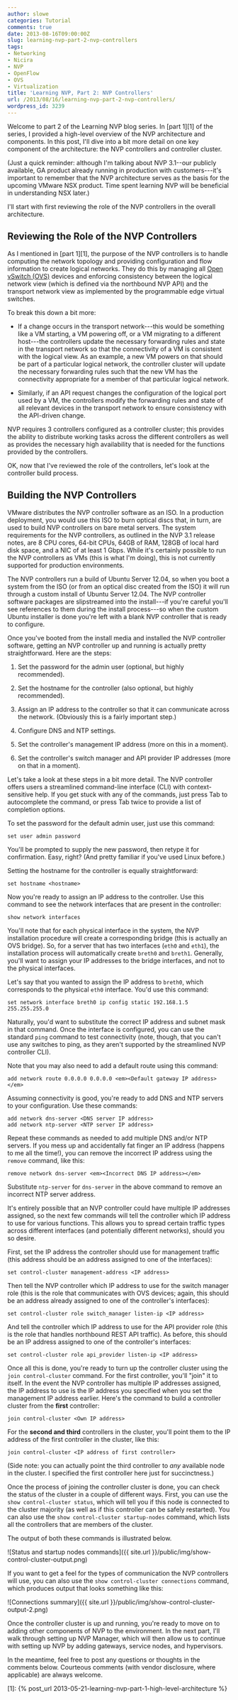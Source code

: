 ```yaml
---
author: slowe
categories: Tutorial
comments: true
date: 2013-08-16T09:00:00Z
slug: learning-nvp-part-2-nvp-controllers
tags:
- Networking
- Nicira
- NVP
- OpenFlow
- OVS
- Virtualization
title: 'Learning NVP, Part 2: NVP Controllers'
url: /2013/08/16/learning-nvp-part-2-nvp-controllers/
wordpress_id: 3239
---
```


Welcome to part 2 of the Learning NVP blog series. In [part 1][1] of the series, I provided a high-level overview of the NVP architecture and components. In this post, I'll dive into a bit more detail on one key component of the architecture: the NVP controllers and controller cluster.

(Just a quick reminder: although I'm talking about NVP 3.1--our publicly available, GA product already running in production with customers---it's important to remember that the NVP architecture serves as the basis for the upcoming VMware NSX product. Time spent learning NVP will be beneficial in understanding NSX later.)

I'll start with first reviewing the role of the NVP controllers in the overall architecture.

## Reviewing the Role of the NVP Controllers

As I mentioned in [part 1][1], the purpose of the NVP controllers is to handle computing the network topology and providing configuration and flow information to create logical networks. They do this by managing all [Open vSwitch (OVS)](http://openvswitch.org/) devices and enforcing consistency between the logical network view (which is defined via the northbound NVP API) and the transport network view as implemented by the programmable edge virtual switches.

To break this down a bit more:

* If a change occurs in the transport network---this would be something like a VM starting, a VM powering off, or a VM migrating to a different host---the controllers update the necessary forwarding rules and state in the transport network so that the connectivity of a VM is consistent with the logical view. As an example, a new VM powers on that should be part of a particular logical network, the controller cluster will update the necessary forwarding rules such that the new VM has the connectivity appropriate for a member of that particular logical network.

* Similarly, if an API request changes the configuration of the logical port used by a VM, the controllers modify the forwarding rules and state of all relevant devices in the transport network to ensure consistency with the API-driven change.

NVP requires 3 controllers configured as a controller cluster; this provides the ability to distribute working tasks across the different controllers as well as provides the necessary high availability that is needed for the functions provided by the controllers.

OK, now that I've reviewed the role of the controllers, let's look at the controller build process.

## Building the NVP Controllers

VMware distributes the NVP controller software as an ISO. In a production deployment, you would use this ISO to burn optical discs that, in turn, are used to build NVP controllers on bare metal servers. The system requirements for the NVP controllers, as outlined in the NVP 3.1 release notes, are 8 CPU cores, 64-bit CPUs, 64GB of RAM, 128GB of local hard disk space, and a NIC of at least 1 Gbps. While it's certainly possible to run the NVP controllers as VMs (this is what I'm doing), this is not currently supported for production environments.

The NVP controllers run a build of Ubuntu Server 12.04, so when you boot a system from the ISO (or from an optical disc created from the ISO) it will run through a custom install of Ubuntu Server 12.04. The NVP controller software packages are slipstreamed into the install---if you're careful you'll see references to them during the install process---so when the custom Ubuntu installer is done you're left with a blank NVP controller that is ready to configure.

Once you've booted from the install media and installed the NVP controller software, getting an NVP controller up and running is actually pretty straightforward. Here are the steps:

1. Set the password for the admin user (optional, but highly recommended).

2. Set the hostname for the controller (also optional, but highly recommended).

3. Assign an IP address to the controller so that it can communicate across the network. (Obviously this is a fairly important step.)

4. Configure DNS and NTP settings.

5. Set the controller's management IP address (more on this in a moment).

6. Set the controller's switch manager and API provider IP addresses (more on that in a moment).

Let's take a look at these steps in a bit more detail. The NVP controller offers users a streamlined command-line interface (CLI) with context-sensitive help. If you get stuck with any of the commands, just press Tab to autocomplete the command, or press Tab twice to provide a list of completion options.

To set the password for the default admin user, just use this command:

    set user admin password

You'll be prompted to supply the new password, then retype it for confirmation. Easy, right? (And pretty familiar if you've used Linux before.)

Setting the hostname for the controller is equally straightforward:

    set hostname <hostname>

Now you're ready to assign an IP address to the controller. Use this command to see the network interfaces that are present in the controller:

    show network interfaces

You'll note that for each physical interface in the system, the NVP installation procedure will create a corresponding bridge (this is actually an OVS bridge). So, for a server that has two interfaces (`eth0` and `eth1`), the installation process will automatically create `breth0` and `breth1`. Generally, you'll want to assign your IP addresses to the bridge interfaces, and not to the physical interfaces.

Let's say that you wanted to assign the IP address to `breth0`, which corresponds to the physical `eth0` interface. You'd use this command:

    set network interface breth0 ip config static 192.168.1.5 255.255.255.0

Naturally, you'd want to substitute the correct IP address and subnet mask in that command. Once the interface is configured, you can use the standard `ping` command to test connectivity (note, though, that you can't use any switches to ping, as they aren't supported by the streamlined NVP controller CLI).

Note that you may also need to add a default route using this command:

    add network route 0.0.0.0 0.0.0.0 <em><Default gateway IP address></em>

Assuming connectivity is good, you're ready to add DNS and NTP servers to your configuration. Use these commands:

    add network dns-server <DNS server IP address>  
    add network ntp-server <NTP server IP address>

Repeat these commands as needed to add multiple DNS and/or NTP servers. If you mess up and accidentally fat finger an IP address (happens to me all the time!), you can remove the incorrect IP address using the `remove` command, like this:

    remove network dns-server <em><Incorrect DNS IP address></em>

Substitute `ntp-server` for `dns-server` in the above command to remove an incorrect NTP server address.

It's entirely possible that an NVP controller could have multiple IP addresses assigned, so the next few commands will tell the controller which IP address to use for various functions. This allows you to spread certain traffic types across different interfaces (and potentially different networks), should you so desire.

First, set the IP address the controller should use for management traffic (this address should be an address assigned to one of the interfaces):

    set control-cluster management-address <IP address>

Then tell the NVP controller which IP address to use for the switch manager role (this is the role that communicates with OVS devices; again, this should be an address already assigned to one of the controller's interfaces):

    set control-cluster role switch_manager listen-ip <IP address>

And tell the controller which IP address to use for the API provider role (this is the role that handles northbound REST API traffic). As before, this should be an IP address assigned to one of the controller's interfaces:

    set control-cluster role api_provider listen-ip <IP address>

Once all this is done, you're ready to turn up the controller cluster using the `join control-cluster` command. For the first controller, you'll "join" it to itself. In the event the NVP controller has multiple IP addresses assigned, the IP address to use is the IP address you specified when you set the management IP address earlier. Here's the command to build a controller cluster from the **first** controller:

    join control-cluster <Own IP address>

For the **second and third** controllers in the cluster, you'll point them to the IP address of the first controller in the cluster, like this:

    join control-cluster <IP address of first controller>

(Side note: you can actually point the third controller to _any_ available node in the cluster. I specified the first controller here just for succinctness.)

Once the process of joining the controller cluster is done, you can check the status of the cluster in a couple of different ways. First, you can use the `show control-cluster status`, which will tell you if this node is connected to the cluster majority (as well as if this controller can be safely restarted). You can also use the `show control-cluster startup-nodes` command, which lists all the controllers that are members of the cluster.

The output of both these commands is illustrated below.

![Status and startup nodes commands]({{ site.url }}/public/img/show-control-cluster-output.png)

If you want to get a feel for the types of communication the NVP controllers will use, you can also use the `show control-cluster connections` command, which produces output that looks something like this:

![Connections summary]({{ site.url }}/public/img/show-control-cluster-output-2.png)

Once the controller cluster is up and running, you're ready to move on to adding other components of NVP to the environment. In the next part, I'll walk through setting up NVP Manager, which will then allow us to continue with setting up NVP by adding gateways, service nodes, and hypervisors.

In the meantime, feel free to post any questions or thoughts in the comments below. Courteous comments (with vendor disclosure, where applicable) are always welcome.

[1]: {% post_url 2013-05-21-learning-nvp-part-1-high-level-architecture %}
